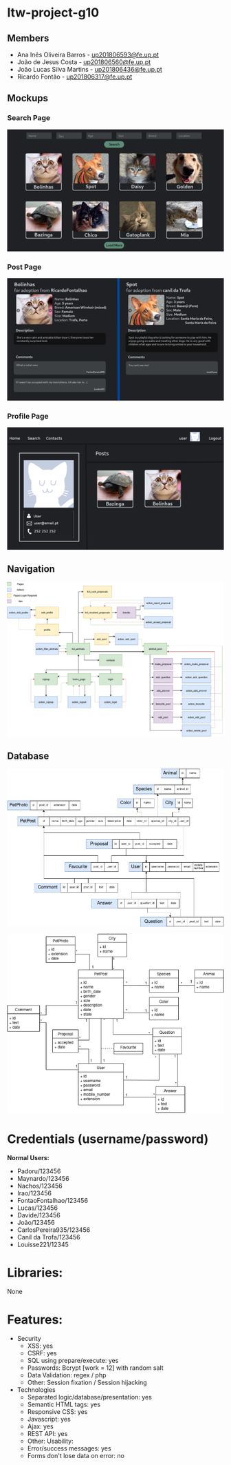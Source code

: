 # ltw-project-g10

## Members

- Ana Inês Oliveira Barros - up201806593@fe.up.pt
- João de Jesus Costa - up201806560@fe.up.pt
- João Lucas Silva Martins - up201806436@fe.up.pt
- Ricardo Fontão - up201806317@fe.up.pt

## Mockups

### Search Page

![Main list interface](/documentation/mockups/list.png)

### Post Page

![Pet post page](/documentation/mockups/petPage.png)

### Profile Page

![Profile page](/documentation/mockups/profilePage.png)

## Navigation

![Navigation Diagram](/documentation/navigation_diagram.png)

## Database

![Relational SQLite](/documentation/database_relational.png)

![UML](/documentation/uml.png)

# Credentials (username/password)
**Normal Users:**
 - Padoru/123456
 - Maynardo/123456
 - Nachos/123456
 - Irao/123456
 - FontaoFontalhao/123456
 - Lucas/123456
 - Davide/123456
 - João/123456
 - CarlosPereira935/123456
 - Canil da Trofa/123456
 - Louisse221/12345

# Libraries:
None

# Features:
 - Security
     - XSS: yes
     - CSRF: yes
     - SQL using prepare/execute: yes
     - Passwords: Bcrypt [work = 12] with random salt
     - Data Validation: regex / php
     - Other: Session fixation / Session hijacking
 - Technologies
     - Separated logic/database/presentation: yes
     - Semantic HTML tags: yes
     - Responsive CSS: yes
     - Javascript: yes
     - Ajax: yes
     - REST API: yes
     - Other: 
  Usability:
     - Error/success messages: yes
     - Forms don't lose data on error: no

